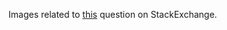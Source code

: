 Images related to [this](https://electronics.stackexchange.com/questions/490841/reverse-engineering-a-tamura-inverter-board) question on StackExchange.
